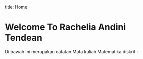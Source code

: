 title: Home

# Welcome To Rachelia Andini Tendean

Di bawah ini merupakan catatan Mata kuliah Matematika diskrit :

```{tableofcontents}
```

